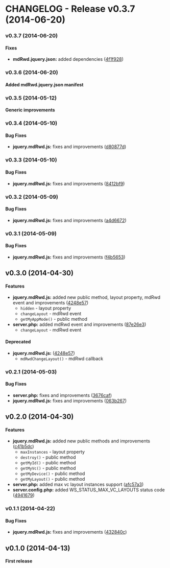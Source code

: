 CHANGELOG - Release v0.3.7 (2014-06-20)
=====

<a name="v0.3.7"></a>
### v0.3.7 (2014-06-20)

#### Fixes

* **mdRwd.jquery.json:** added dependencies ([4f1f928](https://github.com/sipy/mdRwd/commit/4f1f928f9a9d26cc478a2f3386ccc03aeae6b104))

<a name="v0.3.6"></a>
### v0.3.6 (2014-06-20)

#### Added **mdRwd.jquery.json** manifest

<a name="v0.3.5"></a>
### v0.3.5 (2014-05-12)

#### Generic improvements

<a name="v0.3.4"></a>
### v0.3.4 (2014-05-10)

#### Bug Fixes

* **jquery.mdRwd.js:** fixes and improvements ([d80877d](https://github.com/sipy/mdRwd/commit/d80877d33ea70ebaea000420ed0419fe39f48375))

<a name="v0.3.3"></a>
### v0.3.3 (2014-05-10)

#### Bug Fixes

* **jquery.mdRwd.js:** fixes and improvements ([8412bf9](https://github.com/sipy/mdRwd/commit/8412bf9d3beff8ca56f3151684db6cc8f539bf06))

<a name="v0.3.2"></a>
### v0.3.2 (2014-05-09)

#### Bug Fixes

* **jquery.mdRwd.js:** fixes and improvements ([a4d6672](https://github.com/sipy/mdRwd/commit/a4d66728e2d0a8a775782b5b2102e97568c93ab3))


<a name="v0.3.1"></a>
### v0.3.1 (2014-05-09)

#### Bug Fixes

* **jquery.mdRwd.js:** fixes and improvements ([f4b5653](https://github.com/sipy/mdRwd/commit/f4b56534f7596065a0400c8d32eed775df72432a))

<a name="v0.3.0"></a>
## v0.3.0 (2014-04-30)

#### Features
* **jquery.mdRwd.js:** added new public method, layout property, mdRwd event and improvements ([4248e57](https://github.com/sipy/mdRwd/commit/4248e57b9c79eeaebbae996c7128c8b78f6f9f5d))
    * `hidden` - layout property
    * `changeLayout` - mdRwd event
    * `getMyAppMode()` - public method
* **server.php:** added  mdRwd event and improvements ([87e26e3](https://github.com/sipy/mdRwd/commit/87e26e3754ae113e8eecf574ad1f3ce122d8273d))
    * `changeLayout` - mdRwd event

#### Deprecated
* **jquery.mdRwd.js:** ([4248e57](https://github.com/sipy/mdRwd/commit/4248e57b9c79eeaebbae996c7128c8b78f6f9f5d))
    * `mdRwdChangeLayout()` - mdRwd callback

<a name="v0.2.1"></a>
### v0.2.1 (2014-05-03)

#### Bug Fixes

* **server.php:** fixes and improvements ([3676caf](https://github.com/sipy/mdRwd/commit/3676caf17595fcd9e4d6e0e037e0432c36c0cb04))
* **jquery.mdRwd.js:** fixes and improvements ([063b267](https://github.com/sipy/mdRwd/commit/063b267665bfecd247679db6d79c42c53c77cf4c))

<a name="v0.2.0"></a>
## v0.2.0 (2014-04-30)

#### Features
* **jquery.mdRwd.js:** added new public methods and improvements ([c41b5dc](https://github.com/sipy/mdRwd/commit/c41b5dc06e5f7021988c78443a56adc2eb774b1d))
    * `maxInstances` - layout property
    * `destroy()` - public method
    * `getMyId()` - public method
    * `getMyVc()` - public method
    * `getMyDevice()` - public method
    * `getMyLayout()` - public method
* **server.php:** added max vc layout instances support ([afc57a3](https://github.com/sipy/mdRwd/commit/afc57a3fd89864292ba486f31bdb4b6ed414a1ec))
* **server.config.php:** added WS_STATUS_MAX_VC_LAYOUTS status code ([4941679](https://github.com/sipy/mdRwd/commit/4941679565a8ed78cad78f95e5b247df885ceaf5))

<a name="v0.1.1"></a>
### v0.1.1 (2014-04-22)

#### Bug Fixes

* **jquery.mdRwd.js:** fixes and improvements ([432840c](https://github.com/sipy/mdRwd/commit/432840ce349b8e317b742d3736e596498c2e980f)) 

<a name="v0.1.0"></a>
## v0.1.0 (2014-04-13)

#### First release
